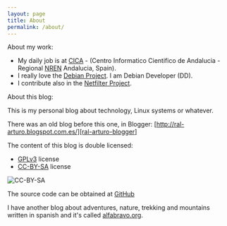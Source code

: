 ```yaml
---
layout: page
title: About
permalink: /about/
---
```


About my work:

 * My daily job is at [CICA][cica] - (Centro Informatico Cientifico de
   Andalucia - Regional [NREN][nren] Andalucia, Spain).
 * I really love the [Debian Project][debian]. I am Debian Developer (DD).
 * I contribute also in the [Netfilter Project][netfilter].

About this blog:

This is my personal blog about technology, Linux systems or whatever.

There was an old blog before this one, in Blogger:
 [http://ral-arturo.blogspot.com.es/][ral-arturo-blogger]

The content of this blog is double licensed:

* [GPLv3](http://www.gnu.org/licenses/gpl-3.0.html) license
* [CC-BY-SA](http://creativecommons.org/licenses/by-sa/4.0) license

![CC-BY-SA](https://i.creativecommons.org/l/by-sa/4.0/80x15.png)

The source code can be obtained at [GitHub][github]

I have another blog about adventures, nature, trekking and
mountains written in spanish and it's called [alfabravo.org][alfabravo].


[cica]:				https://www.cica.es
[nren]:				https://en.wikipedia.org/wiki/National_research_and_education_network
[debian]:			https://www.debian.org
[netfilter]:			http://www.netfilter.org/
[ral-arturo-blogger]:		http://ral-arturo.blogspot.com.es/
[github]:			https://github.com/aborrero/ral-arturo.org
[alfabravo]:			http://alfabravo.org
